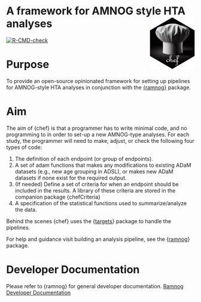 
# A framework for AMNOG style HTA analyses <img src="man/figures/logo.png" align="right" height="139" alt="" />

<!-- Insert badges here -->

[![R-CMD-check](https://github.com/hta-pharma/chef/actions/workflows/package-check-test.yaml/badge.svg)](https://github.com/hta-pharma/chef/actions/workflows/package-check-test.yaml)
<!-- README.md is generated from README.Rmd. Please edit that file -->

# Purpose

To provide an open-source opinionated framework for setting up pipelines
for AMNOG-style HTA analyses in conjunction with the
[{ramnog}](https://github.com/hta-pharma/ramnog) package.

# Aim

The aim of {chef} is that a programmer has to write minimal code, and no
programming to in order to set-up a new AMNOG-type analyses. For each
study, the programmer will need to make, adjust, or check the following
four types of code:

1.  The definition of each endpoint (or group of endpoints).
2.  A set of adam functions that makes any modifications to existing
    ADaM datasets (e.g., new age grouping in ADSL), or makes new ADaM
    datasets if none exist for the required output.
3.  (If needed) Define a set of criteria for when an endpoint should be
    included in the results. A library of these criteria are stored in
    the companion package {chefCriteria}
4.  A specification of the statistical functions used to
    summarize/analyze the data.

Behind the scenes {chef} uses the
{[targets](https://books.ropensci.org/targets/)} package to handle the
pipelines.

For help and guidance visit building an analysis pipeline, see the
{[ramnog](https://hta-pharma.github.io/ramnog/)} package.

# Developer Documentation

Please refer to {ramnog} for general developer documentation. [Ramnog
Developer
Documentation](https://hta-pharma.github.io/ramnog/articles/#:~:text=Debugging-,Development,-Git%20Workflow)
